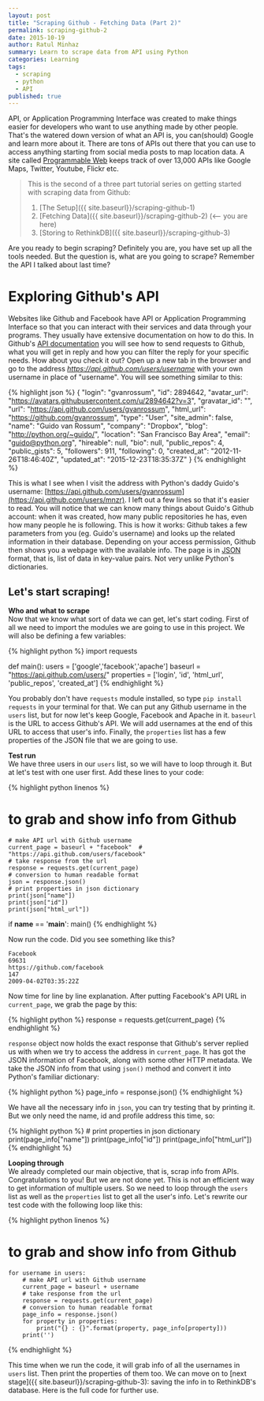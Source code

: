 ```yaml
---
layout: post
title: "Scraping Github - Fetching Data (Part 2)"
permalink: scraping-github-2
date: 2015-10-19
author: Ratul Minhaz
summary: Learn to scrape data from API using Python
categories: Learning
tags:
  - scraping
  - python
  - API
published: true
---
```


API, or Application Programming Interface was created to make things easier for developers who want to use anything made by other people. That's the watered down version of what an API is, you can(should) Google and learn more about it. There are tons of APIs out there that you can use to access anything starting from social media posts to map location data. A site called [Programmable Web](http://www.programmableweb.com/) keeps track of over 13,000 APIs like Google Maps, Twitter, Youtube, Flickr etc.
<!--more-->

> This is the second of a three part tutorial series on getting started with scraping data from Github:
>
> 1. [The Setup]({{ site.baseurl}}/scraping-github-1)
> 2. [Fetching Data]({{ site.baseurl}}/scraping-github-2) (<-- you are here)
> 3. [Storing to RethinkDB]({{ site.baseurl}}/scraping-github-3)
>

Are you ready to begin scraping? Definitely you are, you have set up all the tools needed. But the question is, what are you going to scrape? Remember the API I talked about last time?

# Exploring Github's API
Websites like Github and Facebook have API or Application Programming Interface so that you can interact with their services and data through your programs. They usually have extensive documentation on how to do this. In Github's [API documentation](https://developer.github.com/) you will see how to send requests to Github, what you will get in reply and how you can filter the reply for your specific needs. How about you check it out? Open up a new tab in the browser and go to the address _https://api.github.com/users/username_ with your own username in place of "username". You will see something similar to this:

{% highlight json %}
{
    "login": "gvanrossum",
    "id": 2894642,
    "avatar_url": "https://avatars.githubusercontent.com/u/2894642?v=3",
    "gravatar_id": "",
    "url": "https://api.github.com/users/gvanrossum",
    "html_url": "https://github.com/gvanrossum",
    "type": "User",
    "site_admin": false,
    "name": "Guido van Rossum",
    "company": "Dropbox",
    "blog": "http://python.org/~guido/",
    "location": "San Francisco Bay Area",
    "email": "guido@python.org",
    "hireable": null,
    "bio": null,
    "public_repos": 4,
    "public_gists": 5,
    "followers": 911,
    "following": 0,
    "created_at": "2012-11-26T18:46:40Z",
    "updated_at": "2015-12-23T18:35:37Z"
}
{% endhighlight %}

This is what I see when I visit the address with Python's daddy Guido's username: [https://api.github.com/users/gvanrossum](https://api.github.com/users/mnzr). I left out a few lines so that it's easier to read. You will notice that we can know many things about Guido's Github account: when it was created, how many public repositories he has, even how many people he is following. This is how it works: Github takes a few parameters from you (eg. Guido's username) and looks up the related information in their database. Depending on your access permission, Github then shows you a webpage with the available info. The page is in [JSON](www.json.org) format, that is, list of data in key-value pairs. Not very unlike Python's dictionaries.

## Let's start scraping!

__Who and what to scrape__ <br>
Now that we know what sort of data we can get, let's start coding. First of all we need to import the modules we are going to use in this project.
We will also be defining a few variables:

{% highlight python %}
import requests

def main():
    users = ['google','facebook','apache']
    baseurl = "https://api.github.com/users/"
    properties = ['login', 'id', 'html_url', 'public_repos', 'created_at']
{% endhighlight %}

You probably don't have `requests` module installed, so type `pip install requests` in your terminal for that. We can put any Github username in the `users` list, but for now let's keep Google, Facebook and Apache in it. `baseurl` is the URL to access Github's API. We will add usernames at the end of this URL to access that user's info. Finally, the `properties` list has a few properties of the JSON file that we are going to use.

__Test run__<br>
We have three users in our `users` list, so we will have to loop through it. But at let's test with one user first. Add these lines to your code:

{% highlight python linenos %}
# to grab and show info from Github
    # make API url with Github username
    current_page = baseurl + "facebook"  # "https://api.github.com/users/facebook"
    # take response from the url
    response = requests.get(current_page)
    # conversion to human readable format
    json = response.json()
    # print properties in json dictionary
    print(json["name"])
    print(json["id"])
    print(json["html_url"])


if __name__ == '__main__':
    main()
{% endhighlight %}

Now run the code. Did you see something like this?

    Facebook
    69631
    https://github.com/facebook
    147
    2009-04-02T03:35:22Z

Now time for line by line explanation. After putting Facebook's API URL in `current_page`, we grab the page by this:

{% highlight python %}
    response = requests.get(current_page)
{% endhighlight %}

`response` object now holds the exact response that Github's server replied us with when we try to access the address in `current_page`. It has got the JSON information of Facebook, along with some other HTTP metadata. We take the JSON info from that using `json()` method and convert it into Python's familiar dictionary:

{% highlight python %}
    page_info = response.json()
{% endhighlight %}

We have all the necessary info in `json`, you can try testing that by printing it. But we only need the name, id and profile address this time, so:

{% highlight python %}
    # print properties in json dictionary
    print(page_info["name"])
    print(page_info["id"])
    print(page_info["html_url"])
{% endhighlight %}

__Looping through__<br>
We already completed our main objective, that is, scrap info from APIs. Congratulations to you! But we are not done yet. This is not an efficient way to get information of multiple users. So we need to loop through the `users` list as well as the `properties` list to get all the user's info. Let's rewrite our test code with the following loop like this:

{% highlight python linenos %}
# to grab and show info from Github
    for username in users:
        # make API url with Github username
        current_page = baseurl + username
        # take response from the url
        response = requests.get(current_page)
        # conversion to human readable format
        page_info = response.json()
        for property in properties:
            print("{} : {}".format(property, page_info[property]))
        print('')
{% endhighlight %}

This time when we run the code, it will grab info of all the usernames in `users` list. Then print the properties of them too. We can move on to [next stage]({{ site.baseurl}}/scraping-github-3): saving the info in to RethinkDB's database. Here is the full code for further use.

<script src="https://gist.github.com/mnzr/30fbd4e6fd3177a53f83.js"></script>
